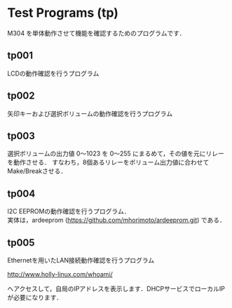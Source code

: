 # Test Programs (tp)

M304 を単体動作させて機能を確認するためのプログラムです．

## tp001

LCDの動作確認を行うプログラム

## tp002

矢印キーおよび選択ボリュームの動作確認を行うプログラム

## tp003

選択ボリュームの出力値 0〜1023 を 0〜255 にまるめて，その値を元にリレーを動作させる．
すなわち，8個あるリレーをボリューム出力値に合わせてMake/Breakさせる．

## tp004

I2C EEPROMの動作確認を行うプログラム．  
実体は，ardeeprom (https://github.com/mhorimoto/ardeeprom.git) である．

## tp005

Ethernetを用いたLAN接続動作確認を行うプログラム

http://www.holly-linux.com/whoami/

へアクセスして，自局のIPアドレスを表示します．DHCPサービスでローカルIPが必要になります．